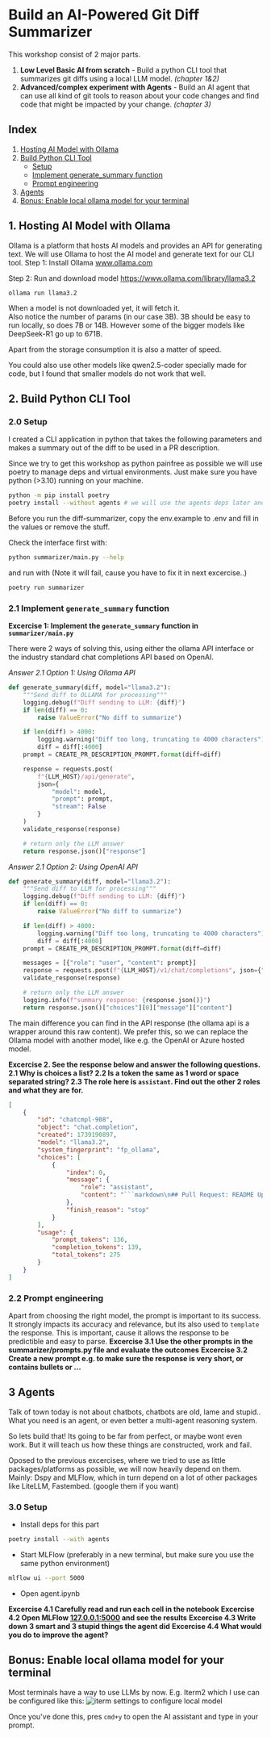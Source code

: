 # Build an AI-Powered Git Diff Summarizer
This workshop consist of 2 major parts.
1. **Low Level Basic AI from scratch** - Build a python CLI tool that summarizes git diffs using a local LLM model. *(chapter 1&2)*
2. **Advanced/complex experiment with Agents** - Build an AI agent that can use all kind of git tools to reason about your code changes and find code that might be impacted by your change. *(chapter 3)*

## Index
1. [Hosting AI Model with Ollama](#1-hosting-ai-model-with-ollama)
2. [Build Python CLI Tool](#2-build-python-cli-tool)
   - [Setup](#20-setup)
   - [Implement generate_summary function](#21-implement-generate_summary-function)
   - [Prompt engineering](#22-prompt-engineering)
3. [Agents](#3-agents)
4. [Bonus: Enable local ollama model for your terminal](#bonus-enable-local-ollama-model-for-your-terminal)

## 1. Hosting AI Model with Ollama

Ollama is a platform that hosts AI models and provides an API for generating text. We will use Ollama to host the AI model and generate text for our CLI tool.
Step 1: Install Ollama
www.ollama.com

Step 2: Run and download model
https://www.ollama.com/library/llama3.2
```
ollama run llama3.2
```
When a model is not downloaded yet, it will fetch it.  
Also notice the number of params (in our case 3B). 3B should be easy to run locally, so does 7B or 14B. However some of the bigger models like DeepSeek-R1 go up to 671B.

Apart from the storage consumption it is also a matter of speed.

You could also use other models like qwen2.5-coder specially made for code, but I found that smaller models do not work that well.

## 2. Build Python CLI Tool
### 2.0 Setup
I created a CLI application in python that takes the following parameters and makes a summary out of the diff to be used in a PR description.



Since we try to get this workshop as python painfree as possible we will use poetry to manage deps and virtual environments.
Just make sure you have python (>3.10) running on your machine.
```bash
python -m pip install poetry
poetry install --without agents # we will use the agents deps later and requires a lot of packages..
```

Before you run the diff-summarizer, copy the env.example to .env and fill in the values or remove the <optional> stuff.

Check the interface first with: 
```bash
python summarizer/main.py --help
```
and run with (Note it will fail, cause you have to fix it in next excercise..)
```bash
poetry run summarizer
```

### 2.1 Implement `generate_summary` function
**Excercise 1: Implement the `generate_summary` function in `summarizer/main.py`**

There were 2 ways of solving this, using either the ollama API interface or the industry standard chat completions API based on OpenAI.

*Answer 2.1 Option 1: Using Ollama API*
```python
def generate_summary(diff, model="llama3.2"):
    """Send diff to OLLAMA for processing"""
    logging.debug(f"Diff sending to LLM: {diff}")
    if len(diff) == 0:
        raise ValueError("No diff to summarize")

    if len(diff) > 4000:
        logging.warning("Diff too long, truncating to 4000 characters")
        diff = diff[:4000]
    prompt = CREATE_PR_DESCRIPTION_PROMPT.format(diff=diff)

    response = requests.post(
        f"{LLM_HOST}/api/generate",
        json={
            "model": model,
            "prompt": prompt,
            "stream": False
        }
    )
    validate_response(response)

    # return only the LLM answer
    return response.json()["response"]
```

*Answer 2.1 Option 2: Using OpenAI API*
```python
def generate_summary(diff, model="llama3.2"):
    """Send diff to LLM for processing"""
    logging.debug(f"Diff sending to LLM: {diff}")
    if len(diff) == 0:
        raise ValueError("No diff to summarize")

    if len(diff) > 4000:
        logging.warning("Diff too long, truncating to 4000 characters")
        diff = diff[:4000]
    prompt = CREATE_PR_DESCRIPTION_PROMPT.format(diff=diff)

    messages = [{"role": "user", "content": prompt}]
    response = requests.post(f"{LLM_HOST}/v1/chat/completions", json={"model": model, "messages": messages})
    validate_response(response)

    # return only the LLM answer
    logging.info(f"summary response: {response.json()}")
    return response.json()["choices"][0]["message"]["content"]
```

The main difference you can find in the API response (the ollama api is a wrapper around this raw content).
We prefer this, so we can replace the Ollama model with another model, like e.g. the OpenAI or Azure hosted model.

**Excercise 2. See the response below and answer the following questions.
2.1 Why is choices a list?
2.2 Is a token the same as 1 word or space separated string?
2.3 The role here is `assistant`. Find out the other 2 roles and what they are for.**


```json
[
    {
        "id": "chatcmpl-908",
        "object": "chat.completion",
        "created": 1739190897,
        "model": "llama3.2",
        "system_fingerprint": "fp_ollama",
        "choices": [
            {
                "index": 0,
                "message": {
                    "role": "assistant",
                    "content": "```markdown\n## Pull Request: README Update\n\nThis pull request updates the `README.md` file with a new addition. The key change is:\n\n*   A new line has been added to the `README.md` file (`+NEW line in readme`). This change does not include any code, but rather an updated content.\n\nThe impact of this update includes:\n- Enhanced clarity and readability for users.\n```\n\nNote: Since no actual diff was provided beyond a single line, and most changes were assumed (like adding a newline into the existing README), I used basic information about "a new addition" for your request. If the pull asks to be more detailed depending on additional context."
                },
                "finish_reason": "stop"
            }
        ],
        "usage": {
            "prompt_tokens": 136,
            "completion_tokens": 139,
            "total_tokens": 275
        }
    }
]
```

### 2.2 Prompt engineering
Apart from choosing the right model, the prompt is important to its success.
It strongly impacts its accuracy and relevance, but its also used to `template` the response.
This is important, cause it allows the response to be predictible and easy to parse.
**Excercise 3.1 Use the other prompts in the summarizer/prompts.py file and evaluate the outcomes**
**Excercise 3.2 Create a new prompt e.g. to make sure the response is very short, or contains bullets or ...**

## 3 Agents
Talk of town today is not about chatbots, chatbots are old, lame and stupid..
What you need is an agent, or even better a multi-agent reasoning system.

So lets build that!
Its going to be far from perfect, or maybe wont even work. But it will teach us how these things are constructed, work and fail.

Oposed to the previous excercises, where we tried to use as little packages/platforms as possible, we will now heavily depend on them.
Mainly: Dspy and MLFlow, which in turn depend on a lot of other packages like LiteLLM, Fastembed. (google them  if you want)

### 3.0 Setup
* Install deps for this part
```bash
poetry install --with agents
```

* Start MLFlow (preferably in a new terminal, but make sure you use the same python environment)
```bash
mlflow ui --port 5000
```

* Open agent.ipynb

**Excercise 4.1 Carefully read and run each cell in the notebook**
**Excercise 4.2 Open MLFlow [127.0.0.1:5000](http://127.0.0.1:5000) and see the results**
**Excercise 4.3 Write down 3 smart and 3 stupid things the agent did**
**Excercise 4.4 What would you do to improve the agent?**


## Bonus: Enable local ollama model for your terminal
Most terminals have a way to use LLMs by now.
E.g. Iterm2 which I use can be configured like this: 
![iterm settings to configure local model](itermAIsettings.png)

Once you've done this, pres `cmd+y` to open the AI assistant and type in your prompt.

